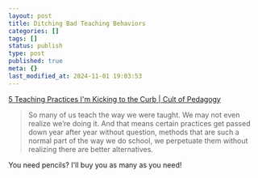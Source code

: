 ```yaml
---
layout: post
title: Ditching Bad Teaching Behaviors
categories: []
tags: []
status: publish
type: post
published: true
meta: {}
last_modified_at: 2024-11-01 19:03:53
---
```


[5 Teaching Practices I'm Kicking to the Curb | Cult of Pedagogy](http://www.cultofpedagogy.com/ineffective-teaching-methods/)


>So many of us teach the way we were taught. We may not even realize we’re doing it. And that means certain practices get passed down year after year without question, methods that are such a normal part of the way we do school, we perpetuate them without realizing there are better alternatives.



You need pencils? I'll buy you as many as you need!
